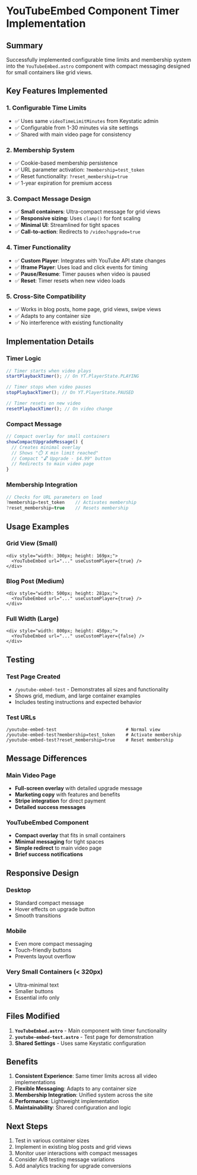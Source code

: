 # YouTubeEmbed Component Timer Implementation

## Summary

Successfully implemented configurable time limits and membership system into the `YouTubeEmbed.astro` component with compact messaging designed for small containers like grid views.

## Key Features Implemented

### 1. **Configurable Time Limits**
- ✅ Uses same `videoTimeLimitMinutes` from Keystatic admin
- ✅ Configurable from 1-30 minutes via site settings
- ✅ Shared with main video page for consistency

### 2. **Membership System**
- ✅ Cookie-based membership persistence
- ✅ URL parameter activation: `?membership=test_token`
- ✅ Reset functionality: `?reset_membership=true`
- ✅ 1-year expiration for premium access

### 3. **Compact Message Design**
- ✅ **Small containers**: Ultra-compact message for grid views
- ✅ **Responsive sizing**: Uses `clamp()` for font scaling
- ✅ **Minimal UI**: Streamlined for tight spaces
- ✅ **Call-to-action**: Redirects to `/video?upgrade=true`

### 4. **Timer Functionality**
- ✅ **Custom Player**: Integrates with YouTube API state changes
- ✅ **Iframe Player**: Uses load and click events for timing
- ✅ **Pause/Resume**: Timer pauses when video is paused
- ✅ **Reset**: Timer resets when new video loads

### 5. **Cross-Site Compatibility**
- ✅ Works in blog posts, home page, grid views, swipe views
- ✅ Adapts to any container size
- ✅ No interference with existing functionality

## Implementation Details

### Timer Logic
```javascript
// Timer starts when video plays
startPlaybackTimer(); // On YT.PlayerState.PLAYING

// Timer stops when video pauses
stopPlaybackTimer(); // On YT.PlayerState.PAUSED

// Timer resets on new video
resetPlaybackTimer(); // On video change
```

### Compact Message
```javascript
// Compact overlay for small containers
showCompactUpgradeMessage() {
  // Creates minimal overlay
  // Shows "⏱️ X min limit reached"
  // Compact "🔓 Upgrade - $4.99" button
  // Redirects to main video page
}
```

### Membership Integration
```javascript
// Checks for URL parameters on load
?membership=test_token    // Activates membership
?reset_membership=true    // Resets membership
```

## Usage Examples

### Grid View (Small)
```astro
<div style="width: 300px; height: 169px;">
  <YouTubeEmbed url="..." useCustomPlayer={true} />
</div>
```

### Blog Post (Medium)
```astro
<div style="width: 500px; height: 281px;">
  <YouTubeEmbed url="..." useCustomPlayer={true} />
</div>
```

### Full Width (Large)
```astro
<div style="width: 800px; height: 450px;">
  <YouTubeEmbed url="..." useCustomPlayer={false} />
</div>
```

## Testing

### Test Page Created
- `/youtube-embed-test` - Demonstrates all sizes and functionality
- Shows grid, medium, and large container examples
- Includes testing instructions and expected behavior

### Test URLs
```
/youtube-embed-test                          # Normal view
/youtube-embed-test?membership=test_token    # Activate membership
/youtube-embed-test?reset_membership=true    # Reset membership
```

## Message Differences

### Main Video Page
- **Full-screen overlay** with detailed upgrade message
- **Marketing copy** with features and benefits
- **Stripe integration** for direct payment
- **Detailed success messages**

### YouTubeEmbed Component
- **Compact overlay** that fits in small containers
- **Minimal messaging** for tight spaces
- **Simple redirect** to main video page
- **Brief success notifications**

## Responsive Design

### Desktop
- Standard compact message
- Hover effects on upgrade button
- Smooth transitions

### Mobile
- Even more compact messaging
- Touch-friendly buttons
- Prevents layout overflow

### Very Small Containers (< 320px)
- Ultra-minimal text
- Smaller buttons
- Essential info only

## Files Modified

1. **`YouTubeEmbed.astro`** - Main component with timer functionality
2. **`youtube-embed-test.astro`** - Test page for demonstration
3. **Shared Settings** - Uses same Keystatic configuration

## Benefits

1. **Consistent Experience**: Same timer limits across all video implementations
2. **Flexible Messaging**: Adapts to any container size
3. **Membership Integration**: Unified system across the site
4. **Performance**: Lightweight implementation
5. **Maintainability**: Shared configuration and logic

## Next Steps

1. Test in various container sizes
2. Implement in existing blog posts and grid views
3. Monitor user interactions with compact messages
4. Consider A/B testing message variations
5. Add analytics tracking for upgrade conversions
